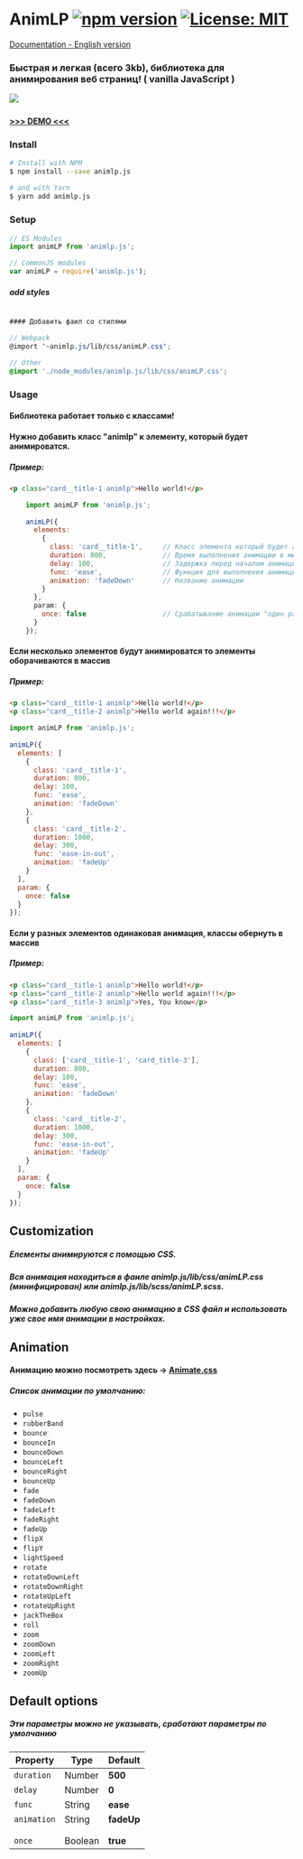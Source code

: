 # AnimLP [![npm version](https://badge.fury.io/js/animlp.js.svg)](https://www.npmjs.com/package/animlp.js) [![License: MIT](https://img.shields.io/github/license/alexbol903/animLP.svg?color=green-light)](https://github.com/alexbol903/animLP/blob/master/LICENSE) 

[Documentation - English version](https://github.com/alexbol903/animLP/blob/master/README.md)

### Быстрая и легкая (всего 3kb), библиотека для анимирования веб страниц! ( vanilla JavaScript )



![](https://i.imgur.com/Gw97GlW.gif)
#####
**[>>> DEMO <<<](https://alexbol903.github.io/mizuxe/)**

#####
### Install
```bash
# Install with NPM
$ npm install --save animlp.js

# and with Yarn
$ yarn add animlp.js
```

#####
### Setup
```js
// ES Modules
import animLP from 'animlp.js';

// CommonJS modules
var animLP = require('animlp.js');
```
##### add styles
```scss

#### Добавить фаил со стилями

// Webpack
@import '~animlp.js/lib/css/animLP.css';

// Other
@import './node_modules/animlp.js/lib/css/animLP.css';
```

#####
### Usage
#### Библиотека работает только с классами!

#### Нужно добавить класс "animlp" к элементу, который будет анимироватся.
##### Пример:
```html 
<p class="card__title-1 animlp">Hello world!</p>
```
```js
    import animLP from 'animlp.js';
    
    animLP({
      elements: 
        {
          class: 'card__title-1',     // Класс элемента который будет анимироватся
          duration: 800,              // Время выполнения анимации в милисикундах
          delay: 100,                 // Задержка перед началом анимации в милисикундах
          func: 'ease',               // Функция для выполнения анимации ( например: cubic-bezier.com )
          animation: 'fadeDown'       // Название анимации
        }
      },
      param: {
        once: false                   // Срабатывание анимации "один раз" или "постоянно" - (Boolean)
      }
    });
```

#### Если несколько элементов будут анимироватся то элементы оборачиваются в массив
##### Пример:
```html
<p class="card__title-1 animlp">Hello world!</p>
<p class="card__title-2 animlp">Hello world again!!!</p>
```
```js
import animLP from 'animlp.js';
    
animLP({
  elements: [
    {
      class: 'card__title-1',
      duration: 800,
      delay: 100,
      func: 'ease',
      animation: 'fadeDown'
    },
    {
      class: 'card__title-2',
      duration: 1000,
      delay: 300,
      func: 'ease-in-out',
      animation: 'fadeUp'
    }
  ],
  param: {
    once: false
  }
});
```

#### Если у разных элементов одинаковая анимация, классы обернуть в массив
##### Пример:
```html
<p class="card__title-1 animlp">Hello world!</p>
<p class="card__title-2 animlp">Hello world again!!!</p>
<p class="card__title-3 animlp">Yes, You know</p>
```
```js
import animLP from 'animlp.js';
    
animLP({
  elements: [
    {
      class: ['card__title-1', 'card_title-3'],
      duration: 800,
      delay: 100,
      func: 'ease',
      animation: 'fadeDown'
    },
    {
      class: 'card__title-2',
      duration: 1000,
      delay: 300,
      func: 'ease-in-out',
      animation: 'fadeUp'
    }
  ],
  param: {
    once: false
  }
});
```

#####
## Customization
##### Елементы анимируются с помощью CSS.
##### Вся анимация находиться в фаиле animlp.js/lib/css/animLP.css (минифицирован) или animlp.js/lib/scss/animLP.scss.
##### Можно добавить любую свою анимацию в CSS файл и использовать уже свое имя анимации в настройках.

#####
## Animation
#### Анимацию можно посмотреть здесь -> [Animate.css](https://daneden.github.io/animate.css/)

##### Список анимации по умолчанию:
* `pulse`
* `rubberBand`
* `bounce`
* `bounceIn`
* `bounceDown`
* `bounceLeft`
* `bounceRight`
* `bounceUp`
* `fade`
* `fadeDown`
* `fadeLeft`
* `fadeRight`
* `fadeUp`
* `flipX`
* `flipY`
* `lightSpeed`
* `rotate`
* `rotateDownLeft`
* `rotateDownRight`
* `rotateUpLeft`
* `rotateUpRight`
* `jackTheBox`
* `roll`
* `zoom`
* `zoomDown`
* `zoomLeft`
* `zoomRight`
* `zoomUp`

#####
## Default options
##### Эти параметры можно не указывать, сработают параметры по умолчанию
| Property  | Type  | Default   |
|-----------|-------|-----------|
|`duration` | Number| **500**   |
|`delay`    | Number| **0**     |
|`func`     | String| **ease**  |
|`animation`| String| **fadeUp**|
|           |       |           |
|           |       |           |
|`once`     |Boolean| **true**  |
